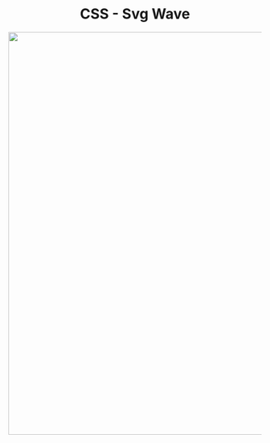 <h1 align="center">
   CSS - Svg Wave
</h1>

<p align="center">
  <img src="https://github.com/ozkannbuyuk/css-exercises/assets/111967202/318f58e7-1351-4eb0-befb-0a86e2fc0144" width="800" />
</p>
